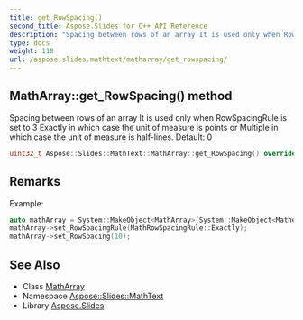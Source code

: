 ```yaml
---
title: get_RowSpacing()
second_title: Aspose.Slides for C++ API Reference
description: "Spacing between rows of an array It is used only when RowSpacingRule is set to 3 Exactly in which case the unit of measure is points or Multiple in which case the unit of measure is half-lines. Default: 0"
type: docs
weight: 118
url: /aspose.slides.mathtext/matharray/get_rowspacing/
---
```

## MathArray::get_RowSpacing() method


Spacing between rows of an array It is used only when RowSpacingRule is set to 3 Exactly in which case the unit of measure is points or Multiple in which case the unit of measure is half-lines. Default: 0

```cpp
uint32_t Aspose::Slides::MathText::MathArray::get_RowSpacing() override
```

## Remarks


Example: 
```cpp
auto mathArray = System::MakeObject<MathArray>(System::MakeObject<MathematicalText>(u"item1"));
mathArray->set_RowSpacingRule(MathRowSpacingRule::Exactly);
mathArray->set_RowSpacing(10);
```

## See Also

* Class [MathArray](../)
* Namespace [Aspose::Slides::MathText](../../)
* Library [Aspose.Slides](../../../)